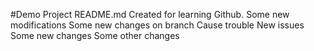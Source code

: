 #Demo Project README.md
Created for learning Github.
Some new modifications
Some new changes on branch
Cause trouble
New issues
Some new changes
Some other changes
